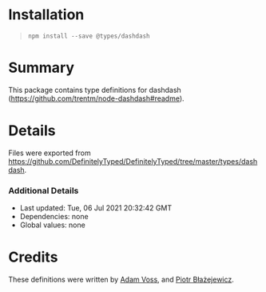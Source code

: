 # Installation
> `npm install --save @types/dashdash`

# Summary
This package contains type definitions for dashdash (https://github.com/trentm/node-dashdash#readme).

# Details
Files were exported from https://github.com/DefinitelyTyped/DefinitelyTyped/tree/master/types/dashdash.

### Additional Details
 * Last updated: Tue, 06 Jul 2021 20:32:42 GMT
 * Dependencies: none
 * Global values: none

# Credits
These definitions were written by [Adam Voss](https://github.com/adamvoss), and [Piotr Błażejewicz](https://github.com/peterblazejewicz).

